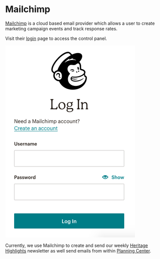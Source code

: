 # Mailchimp

[Mailchimp](https://mailchimp.com/) is a cloud based email provider which allows a user to create marketing campaign events and track response rates. 

Visit their [login](https://login.mailchimp.com/) page to access the control panel.

![](../.gitbook/assets/image%20%2812%29.png)

Currently, we use Mailchimp to create and send our weekly [Heritage Highlights](../how-to-guides/create-heritage-highlights-newsletter.md) newsletter as well send emails from within [Planning Center](planning-center.md).



